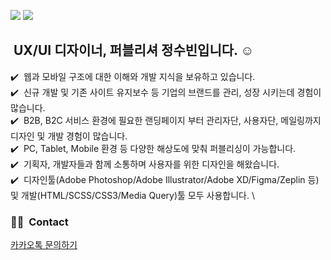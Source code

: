 <a href="http://subin529.dothome.co.kr/"><img src="https://img.shields.io/badge/WebPorfoilo-link-blue"/></a>
<a href="https://jungsubin.notion.site/UI-b145b772747946beb8497427a6f1bc13"><img src="https://img.shields.io/badge/DocsPorfoilo-link-blue"/></a>


##  &nbsp;UX/UI 디자이너, 퍼블리셔 정수빈입니다. ☺️

✔️ &nbsp;웹과 모바일 구조에 대한 이해와 개발 지식을 보유하고 있습니다.\
✔️ &nbsp;신규 개발 및 기존 사이트 유지보수 등 기업의 브랜드를 관리, 성장 시키는데 경험이 많습니다.\
✔️ &nbsp;B2B, B2C 서비스 환경에 필요한 랜딩페이지 부터 관리자단, 사용자단, 메일링까지 디자인 및 개발 경험이 많습니다.\
✔️ &nbsp;PC, Tablet, Mobile 환경 등 다양한 해상도에 맞춰 퍼블리싱이 가능합니다.\
✔️ &nbsp;기획자, 개발자들과 함께 소통하며 사용자를 위한 디자인을 해왔습니다. \
✔️ &nbsp;디자인툴(Adobe Photoshop/Adobe Illustrator/Adobe XD/Figma/Zeplin 등) 및 개발(HTML/SCSS/CSS3/Media Query)툴 모두 사용합니다.  \

### 🤝🏻 &nbsp;Contact
<a href="https://open.kakao.com/me/jungsubin">카카오톡 문의하기</a>
